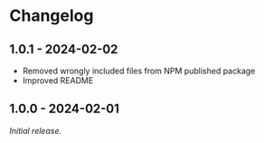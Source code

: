 # Changelog

## 1.0.1 - 2024-02-02

- Removed wrongly included files from NPM published package
- Improved README

## 1.0.0 - 2024-02-01

_Initial release._
